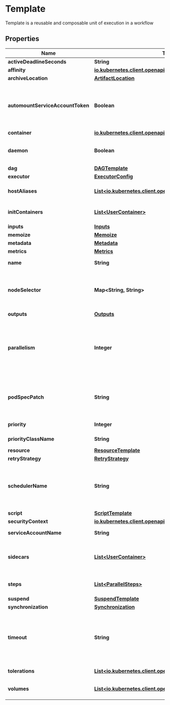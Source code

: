 

# Template

Template is a reusable and composable unit of execution in a workflow
## Properties

Name | Type | Description | Notes
------------ | ------------- | ------------- | -------------
**activeDeadlineSeconds** | **String** |  |  [optional]
**affinity** | [**io.kubernetes.client.openapi.models.V1Affinity**](io.kubernetes.client.openapi.models.V1Affinity.md) |  |  [optional]
**archiveLocation** | [**ArtifactLocation**](ArtifactLocation.md) |  |  [optional]
**automountServiceAccountToken** | **Boolean** | AutomountServiceAccountToken indicates whether a service account token should be automatically mounted in pods. ServiceAccountName of ExecutorConfig must be specified if this value is false. |  [optional]
**container** | [**io.kubernetes.client.openapi.models.V1Container**](io.kubernetes.client.openapi.models.V1Container.md) |  |  [optional]
**daemon** | **Boolean** | Deamon will allow a workflow to proceed to the next step so long as the container reaches readiness |  [optional]
**dag** | [**DAGTemplate**](DAGTemplate.md) |  |  [optional]
**executor** | [**ExecutorConfig**](ExecutorConfig.md) |  |  [optional]
**hostAliases** | [**List&lt;io.kubernetes.client.openapi.models.V1HostAlias&gt;**](io.kubernetes.client.openapi.models.V1HostAlias.md) | HostAliases is an optional list of hosts and IPs that will be injected into the pod spec |  [optional]
**initContainers** | [**List&lt;UserContainer&gt;**](UserContainer.md) | InitContainers is a list of containers which run before the main container. |  [optional]
**inputs** | [**Inputs**](Inputs.md) |  |  [optional]
**memoize** | [**Memoize**](Memoize.md) |  |  [optional]
**metadata** | [**Metadata**](Metadata.md) |  |  [optional]
**metrics** | [**Metrics**](Metrics.md) |  |  [optional]
**name** | **String** | Name is the name of the template | 
**nodeSelector** | **Map&lt;String, String&gt;** | NodeSelector is a selector to schedule this step of the workflow to be run on the selected node(s). Overrides the selector set at the workflow level. |  [optional]
**outputs** | [**Outputs**](Outputs.md) |  |  [optional]
**parallelism** | **Integer** | Parallelism limits the max total parallel pods that can execute at the same time within the boundaries of this template invocation. If additional steps/dag templates are invoked, the pods created by those templates will not be counted towards this total. |  [optional]
**podSpecPatch** | **String** | PodSpecPatch holds strategic merge patch to apply against the pod spec. Allows parameterization of container fields which are not strings (e.g. resource limits). |  [optional]
**priority** | **Integer** | Priority to apply to workflow pods. |  [optional]
**priorityClassName** | **String** | PriorityClassName to apply to workflow pods. |  [optional]
**resource** | [**ResourceTemplate**](ResourceTemplate.md) |  |  [optional]
**retryStrategy** | [**RetryStrategy**](RetryStrategy.md) |  |  [optional]
**schedulerName** | **String** | If specified, the pod will be dispatched by specified scheduler. Or it will be dispatched by workflow scope scheduler if specified. If neither specified, the pod will be dispatched by default scheduler. |  [optional]
**script** | [**ScriptTemplate**](ScriptTemplate.md) |  |  [optional]
**securityContext** | [**io.kubernetes.client.openapi.models.V1PodSecurityContext**](io.kubernetes.client.openapi.models.V1PodSecurityContext.md) |  |  [optional]
**serviceAccountName** | **String** | ServiceAccountName to apply to workflow pods |  [optional]
**sidecars** | [**List&lt;UserContainer&gt;**](UserContainer.md) | Sidecars is a list of containers which run alongside the main container Sidecars are automatically killed when the main container completes |  [optional]
**steps** | [**List&lt;ParallelSteps&gt;**](ParallelSteps.md) | Steps define a series of sequential/parallel workflow steps |  [optional]
**suspend** | [**SuspendTemplate**](SuspendTemplate.md) |  |  [optional]
**synchronization** | [**Synchronization**](Synchronization.md) |  |  [optional]
**timeout** | **String** | Timout allows to set the total node execution timeout duration counting from the node&#39;s start time. This duration also includes time in which the node spends in Pending state. This duration may not be applied to Step or DAG templates. |  [optional]
**tolerations** | [**List&lt;io.kubernetes.client.openapi.models.V1Toleration&gt;**](io.kubernetes.client.openapi.models.V1Toleration.md) | Tolerations to apply to workflow pods. |  [optional]
**volumes** | [**List&lt;io.kubernetes.client.openapi.models.V1Volume&gt;**](io.kubernetes.client.openapi.models.V1Volume.md) | Volumes is a list of volumes that can be mounted by containers in a template. |  [optional]



